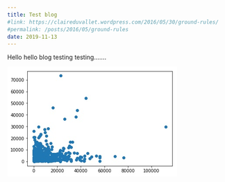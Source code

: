 ```yaml
---
title: Test blog
#link: https://claireduvallet.wordpress.com/2016/05/30/ground-rules/
#permalink: /posts/2016/05/ground-rules
date: 2019-11-13
---
```

Hello hello blog testing testing.......

![jpg](/images/test1.jpg)
